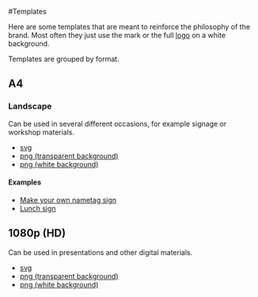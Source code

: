 #Templates

Here are some templates that are meant to reinforce the philosophy of the brand. Most often they just use the mark or the full [logo](../logo/) on a white background.

Templates are grouped by format.

## A4

### Landscape
Can be used in several different occasions, for example signage or workshop materials.
* [svg](A4-landscape.svg)
* [png (transparent background)](A4-landscape-transparent.png)
* [png (white background)](A4-landscape-white.png)

#### Examples
* [Make your own nametag sign](make-nametag.svg)
* [Lunch sign](lunch-right.svg)

## 1080p (HD)
Can be used in presentations and other digital materials.
* [svg](HD.svg)
* [png (transparent background)](HD-transparent.png)
* [png (white background)](HD-white.png)
